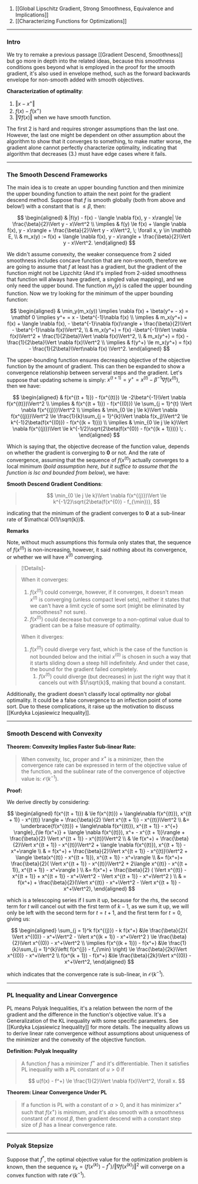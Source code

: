 1. [[Global Lipschitz Gradient, Strong Smoothness, Equivalence and Implications]]
2. [[Characterizing Functions for Optimizations]]

---
### **Intro**

We try to remake a previous passage [[Gradient Descend, Smoothness]] but go more in depth into the related ideas, because this smoothness conditions goes beyond what is employed in the proof for the smooth gradient, it's also used in envelope method, such as the forward backwards envelope for non-smooth added with smooth objectives. 

**Characterization of optimality**: 

1. $\Vert x - x^+\Vert$
2. $f(x) - f(x^+)$ 
3. $\Vert \nabla f(x)\Vert$ when we have smooth function. 

The first 2 is hard and requires stronger assumptions than the last one. However, the last one might be dependent on other assumption about the algorithm to show that it converges to something, to make matter worse, the gradient alone cannot perfectly characterize optimality, indicating that algorithm that decreases (3.) must have edge cases where it fails. 

---
### **The Smooth Descend Frameworks**

The main idea is to create an upper bounding function and then minimize the upper bounding function to attain the next point for the gradient descend method. Suppose that $f$ is smooth globally (both from above and below!) with a constant that is $\le \beta$, then: 

$$
\begin{aligned}
    & |f(y) - f(x) - \langle \nabla f(x), y - x\rangle| \le \frac{\beta}{2}\Vert y - x\Vert^2
    \\
    \implies
    & f(y) \le f(x) + \langle \nabla f(x), y - x\rangle + \frac{\beta}{2}\Vert y - x\Vert^2, \; \forall x, y \in \mathbb E,
    \\
    & m_x(y) := f(x) + \langle \nabla f(x), y - x\rangle + \frac{\beta}{2}\Vert y - x\Vert^2. 
\end{aligned}
$$

We didn't assume convexity, the weaker consequence from 2 sided smoothness includes concave function that are non-smooth, therefore we are going to assume that $f$ at least has a gradient, but the gradient of the function might not be Lipzchitz (And it's implied from 2-sided smoothness that function will always have gradient, a singled value mapping), and we only need the upper bound. The function $m_x(y)$ is called the upper bounding function. Now we try looking for the minimum of the upper bounding function: 

$$
\begin{aligned}
    & \min_y(m_x(y)) \implies
    \nabla f(x) + \beta(y^+ - x) = \mathbf 0 \implies y^+ = x - \beta^{-1}\nabla f(x)
    \\
    \implies &
    m_x(y^+) = f(x) + \langle \nabla f(x), - \beta^{-1}\nabla f(x)\rangle + \frac{\beta}{2}\Vert  - \beta^{-1}\nabla f(x)\Vert^2, 
    \\
    & 
    m_x(y^+) = f(x) -\beta^{-1}\Vert \nabla f(x)\Vert^2 + \frac{1}{2\beta}\Vert \nabla f(x)\Vert^2, 
    \\
    & 
    m_x(y^+) = f(x) - \frac{1}{2\beta}\Vert \nabla f(x)\Vert^2
    \\
    \implies
    & 
    f(y^+) \le m_x(y^+) = f(x) - \frac{1}{2\beta}\Vert\nabla f(x) \Vert^2. 
\end{aligned}
$$

The upper-bounding function ensures decreasing objective of the objective function by the amount of gradient. This can then be expanded to show a convergence relationship between serveral steps and the gradient. Let's suppose that updating scheme is simply: $x^{(t + 1)} = y^+ = x^{(t)} - \beta^{-1}\nabla f(x^{(t)})$, then we have: 

$$
\begin{aligned}
    & f(x^{(t + 1)}) - f(x^{(t)}) \le -2\beta^{-1}\Vert \nabla f(x^{(t)})\Vert^2
    \\
    \implies &
    f(x^{(t + 1)}) - f(x^{(0)}) \le 
    \sum_{j = 1}^{t} \Vert \nabla f(x^{(j)})\Vert^2
    \\
    \implies
    & 
    \min_{0 \le j \le k}\Vert \nabla f(x^{(j)})\Vert^2 \le 
    \frac{1}{k}\sum_{j = 1}^{k}\Vert \nabla f(x_j)\Vert^2
    \le k^{-1}2\beta(f(x^{(0)}) - f(x^{(k + 1)}))
    \\
    \implies & \min_{0 \le j \le k}\Vert \nabla f(x^{(j)})\Vert \le
    k^{-1/2}\sqrt{2\beta(f(x^{0}) - f(x^{(k + 1)}))} \; .
\end{aligned}
$$

Which is saying that, the objective decrease of the function value, depends on whether the gradient is converging to $\mathbf{0}$ or not. And the rate of convergence, assuming that the sequence of $f(x^{(t)})$ actually converges to a local minimum (*bold assumption here, but it suffice to assume that the function is lsc and bounded from below*), we have: 


**Smooth Descend Gradient Conditions**: 
> $$
> \min_{0 \le j \le k}\Vert \nabla f(x^{(j)})\Vert \le k^{-1/2}\sqrt{2\beta(f(x^{0}) - f_{\min})}, 
> $$

indicating that the minimum of the gradient converges to $\mathbf 0$ at a sub-linear rate of $\mathcal O(1/\sqrt{k})$. 

**Remarks**

Note, without much assumptions this formula only states that, the sequence of $f(x^{(t)})$ is non-increasing, however, it said nothing about its convergence, or whether we will have $x^{(t)}$ converging. 

> [!Details]-
> 
> When it converges:
>    1. $f(x^{(t)})$ could converge, however, if it converges, it doesn't mean $x^{(t)}$ is converging (unless compact level sets), neither it states that we can't have a limit cycle of some sort (might be eliminated by smoothness? not sure). 
>    2. $f(x^{(t)})$ could decrease but converge to a non-optimal value dual to gradient can be a false measure of optimality. 
> 
> When it diverges:
> 1. $f(x^{(t)})$ could diverge very fast, which is the case of the function is not bounded below and the initial $x^{(0)}$ is chosen in such a way that it starts sliding down a steep hill indefinitely. And under thet case, the bound for the gradient failed completely. 
>    1. $f(x^{(t)})$ could diverge (but decreases) in just the right way that it cancels out with $1/\sqrt{k}$, making that bound a constant. 

Additionally, the gradient doesn't classify local optimality nor global optimality. It could be a false convergence to an inflection point of some sort. Due to these complications, it raise up the motivation to discuss [[Kurdyka Lojasiewicz Inequality]]. 

---
### **Smooth Descend with Convexity**

**Theorem: Convexity Implies Faster Sub-linear Rate:**

> When convexity, lsc, proper and $x^+$ is a minimizer, then the convergence rate can be expressed in term of the objective value of the function, and the sublinear rate of the convergence of objective value is: $\mathcal O(k^{-1})$. 

**Proof:**

We derive directly by considering: 

$$
\begin{aligned}
    f(x^{(t + 1)}) 
    & \le 
    f(x^{(t)}) + \langle\nabla f(x^{(t)}), x^{(t + 1)} - x^{(t)} \rangle + \frac{\beta}{2}
    \Vert x^{(t + 1)} - x^{(t)}\Vert^2
    \\
    &= 
    \underbrace{f(x^{(t)}) + \langle\nabla f(x^{(t)}), x^{(t + 1)} - x^{+} \rangle}_{\le f(x^+)}
    + 
    \langle \nabla f(x^{(t)}), x^+ - x^{(t + 1)}\rangle
    + \frac{\beta}{2}
    \Vert x^{(t + 1)} - x^{(t)}\Vert^2
    \\
    & \le 
    f(x^+) + 
    \frac{\beta}{2}\Vert x^{(t + 1)} - x^{(t)}\Vert^2 + \langle \nabla f(x^{(t)}), x^{(t + 1)} - x^+\rangle
    \\
    & = 
    f(x^+) + \frac{\beta}{2}\Vert x^{(t + 1)} - x^{(t)}\Vert^2 +
    \langle \beta(x^{(t)} - x^{(t + 1)}), x^{(t + 1)} - x^+\rangle
    \\
    &= 
    f(x^+)+ \frac{\beta}{2}(
        \Vert x^{(t + 1)} - x^{(t)}\Vert^2 +
        2\langle x^{(t)} - x^{(t + 1)}, x^{(t + 1)} - x^+\rangle
    )
    \\
    &= f(x^+) + 
    \frac{\beta}{2}
    (
        \Vert x^{(t)} - x^{(t + 1)} + x^{(t + 1)} - x^+\Vert^2 - \Vert x^{(t + 1)} - x^+\Vert^2
    )
    \\
    & = f(x^+) + \frac{\beta}{2}(\Vert x^{(t)} - x^+\Vert^2  - \Vert x^{(t + 1)} - x^+\Vert^2), 
\end{aligned}
$$

which is a telescoping series if I sum it up, because for the rhs, the second term for $t$ will cancel out with the first term of $k - 1$, as we sum it up, we will only be left with the second term for $t = t + 1$, and the first term for $t = 0$, giving us: 

$$
\begin{aligned}
    \sum_{j = 1}^k f(x^{(j)}) - k f(x^+) 
    &\le 
    \frac{\beta}{2}(
        \Vert x^{(0)} - x^+\Vert^2 - \Vert x^{(k + 1)} - x^+\Vert^2
    ) \le \frac{\beta}{2}\Vert x^{(0)} - x^+\Vert^2
    \\
    \implies
    f(x^{(k + 1)}) - f(x^+) 
    &\le 
    \frac{1}{k}\sum_{j = 1}^{k}\left(
        f(x^{j}) - f_{\min}
    \right) \le \frac{\beta}{2k}\Vert x^{(0)} - x^+\Vert^2
    \\
    f(x^{k + 1}) - f(x^+) 
    &\le 
    \frac{\beta}{2k}\Vert x^{(0)} - x^+\Vert^2, 
\end{aligned}
$$

which indicates that the convergence rate is sub-linear, in $\mathcal O(k^{-1})$. 

---
### **PL Inequality and Linear Convergence**

PL means Polyak Inequalities, it's a relation between the norm of the gradient and the difference in the function's objective value. It's a Generalization of the KL inequality with some specific parameters. See [[Kurdyka Lojasiewicz Inequality]] for more details. The inequality allows us to derive linear rate convergence without assumptions about uniqueness of the minimizer and the convexity of the objective function. 

**Definition: Polyak Inequality**

> A function $f$ has a minimizer $f^+$ and it's differentiable. Then it satisfies PL inequality with a PL constant of $u > 0$ if 
> 
> $$
> u(f(x) - f^+) \le \frac{1}{2}\Vert \nabla f(x)\Vert^2, \forall x. 
> $$

**Theorem: Linear Convergence Under PL** 

> If a function is PL with a constant of $\alpha > 0$, and it has minimizer $x^+$ such that $f(x^+)$ is minimum, and it's also smooth with a smoothness constant of at most $\beta$, then gradient descend with a constant step size of $\beta$ has a linear convergence rate. 

---
### **Polyak Stepsize**

Suppose that $f^*$, the optimal objective value for the optimization problem is known, then the sequence $\gamma_k = (f(x^{(k)}) - f^*)/\Vert \nabla f(x^{(k)})\Vert^2$ will converge on a convex function with rate $\mathcal O(k^{-1})$. 


